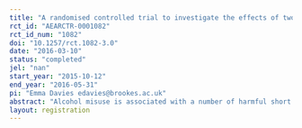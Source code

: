 ```yaml
---
title: "A randomised controlled trial to investigate the effects of two personalised digital interventions on alcohol risky drinking and alcohol related harms in young people "
rct_id: "AEARCTR-0001082"
rct_id_num: "1082"
doi: "10.1257/rct.1082-3.0"
date: "2016-03-10"
status: "completed"
jel: "nan"
start_year: "2015-10-12"
end_year: "2016-05-31"
pi: "Emma Davies edavies@brookes.ac.uk"
abstract: "Alcohol misuse is associated with a number of harmful short and long term consequences for young people. Health campaigns that aim to educate people about these risks are often ineffective, possibly because consequences may be felt too far in the future, or they fail to account for the determinants of drinking for young people.  However, social image and reputation may be important concerns for young people (Gerrard et al, 2008).  Therefore, a focus on short term social consequences, rather than long term harms may be more appropriate in this population.  This study aims to explore the potential of two online interventions to reduce risky drinking and alcohol related harms in young people compared to controls.  Participants will be young people aged 18-30 who identify as drinking alcohol.  They will complete baseline measures about their drinking behaviours and psychological factors including measures of public and private self-consciousness and prototype perceptions.  They will then be randomised to one of four groups, two interventions and two control groups.  Four weeks later they will complete follow up measures.  Furthermore we will interview approximately 25 people to explore their views about the online interventions.  "
layout: registration
---
```


